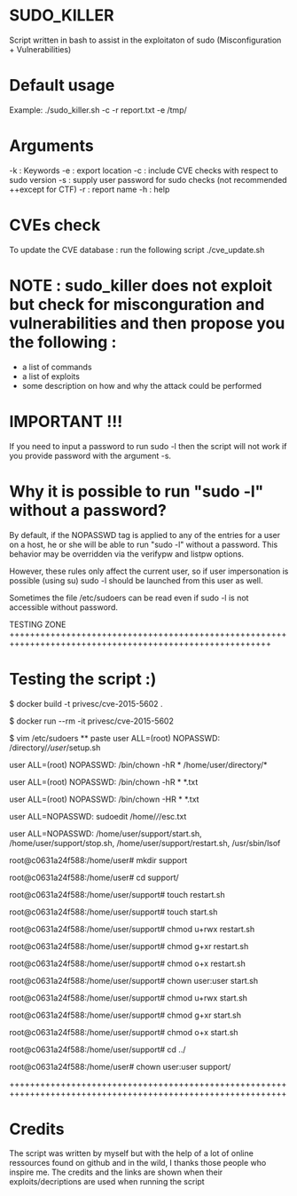 # SUDO_KILLER
Script written in bash to assist in the exploitaton of sudo (Misconfiguration + Vulnerabilities)

# Default usage
Example: ./sudo_killer.sh -c -r report.txt -e /tmp/

# Arguments 
-k : Keywords
-e : export location
-c : include CVE checks with respect to sudo version
-s : supply user password for sudo checks (not recommended ++except for CTF)
-r : report name
-h : help

# CVEs check
To update the CVE database : run the following script ./cve_update.sh

# NOTE : sudo_killer does not exploit but check for misconguration and vulnerabilities and then propose you the following :
+ a list of commands
+ a list of exploits
+ some description on how and why the attack could be performed

# IMPORTANT !!!
If you need to input a password to run sudo -l then the script will not work if you provide password with the argument -s.


# Why it is possible to run "sudo -l" without a password?

By default, if the NOPASSWD tag is applied to any of the entries for a user on a host, he or she will be able to run "sudo -l" without a password. This behavior may be overridden via the verifypw and listpw options.

However, these rules only affect the current user, so if user impersonation is possible (using su) sudo -l should be launched from this user as well. 

Sometimes the file /etc/sudoers can be read even if sudo -l is not accessible without password.

TESTING ZONE
+++++++++++++++++++++++++++++++++++++++++++++++++++++++++++++++++++++++++++++++++++++++++++++++++++++++++
# Testing the script :)

$ docker build -t privesc/cve-2015-5602 .

$ docker run --rm -it privesc/cve-2015-5602

$ vim /etc/sudoers
** paste
user ALL=(root) NOPASSWD: /directory/*/user*/setup.sh

user ALL=(root) NOPASSWD: /bin/chown -hR * /home/user/directory/*

user ALL=(root) NOPASSWD: /bin/chown -hR * *.txt

user ALL=(root) NOPASSWD: /bin/chown -HR * *.txt

user ALL=NOPASSWD: sudoedit /home/*/*/esc.txt

user ALL=NOPASSWD: /home/user/support/start.sh, /home/user/support/stop.sh, /home/user/support/restart.sh, /usr/sbin/lsof

root@c0631a24f588:/home/user# mkdir support

root@c0631a24f588:/home/user# cd support/

root@c0631a24f588:/home/user/support# touch restart.sh

root@c0631a24f588:/home/user/support# touch start.sh

root@c0631a24f588:/home/user/support# chmod u+rwx restart.sh 

root@c0631a24f588:/home/user/support# chmod g+xr restart.sh 

root@c0631a24f588:/home/user/support# chmod o+x restart.sh 

root@c0631a24f588:/home/user/support# chown user:user start.sh 

root@c0631a24f588:/home/user/support# chmod u+rwx start.sh 

root@c0631a24f588:/home/user/support# chmod g+xr start.sh 

root@c0631a24f588:/home/user/support# chmod o+x start.sh 

root@c0631a24f588:/home/user/support# cd ../

root@c0631a24f588:/home/user# chown user:user support/

++++++++++++++++++++++++++++++++++++++++++++++++++++++++++++++++++++++++++++++++++++++++++++++++++++++++++++

# Credits
The script was written by myself but with the help of a lot of online ressources found on github and in the wild, I thanks those people who inspire me. The credits and the links are shown when their exploits/decriptions are used when running the script



 
